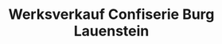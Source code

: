 ---
title: "Werksverkauf Confiserie Burg Lauenstein"
url: /steinbach-am-wald/werksverkauf-confiserie-burg-lauenstein/
shop: Schokolade
---